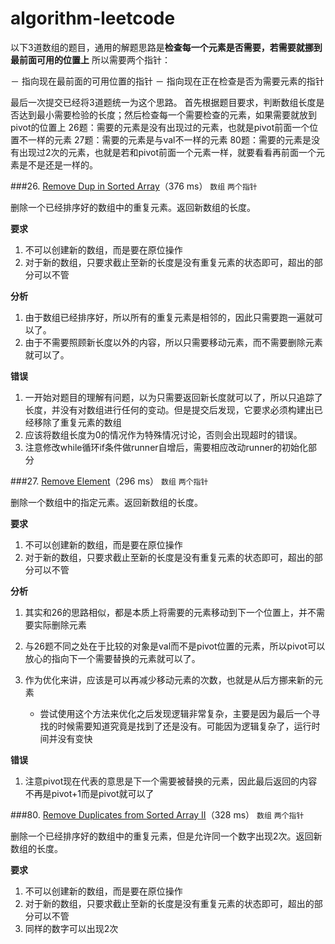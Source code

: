 # algorithm-leetcode

以下3道数组的题目，通用的解题思路是**检查每一个元素是否需要，若需要就挪到最前面可用的位置上**
所以需要两个指针：

－ 指向现在最前面的可用位置的指针
－ 指向现在正在检查是否为需要元素的指针

最后一次提交已经将3道题统一为这个思路。
首先根据题目要求，判断数组长度是否达到最小需要检验的长度；然后检查每一个需要检查的元素，如果需要就放到pivot的位置上
26题：需要的元素是没有出现过的元素，也就是pivot前面一个位置不一样的元素
27题：需要的元素是与val不一样的元素
80题：需要的元素是没有出现过2次的元素，也就是若和pivot前面一个元素一样，就要看看再前面一个元素是不是还是一样的。

###26. [Remove Dup in Sorted Array](https://leetcode.com/problems/remove-duplicates-from-sorted-array/)（376 ms）
```数组``` ```两个指针```

删除一个已经排序好的数组中的重复元素。返回新数组的长度。

**要求**

1. 不可以创建新的数组，而是要在原位操作
2. 对于新的数组，只要求截止至新的长度是没有重复元素的状态即可，超出的部分可以不管

**分析**

1. 由于数组已经排序好，所以所有的重复元素是相邻的，因此只需要跑一遍就可以了。
2. 由于不需要照顾新长度以外的内容，所以只需要移动元素，而不需要删除元素就可以了。

**错误**

1. 一开始对题目的理解有问题，以为只需要返回新长度就可以了，所以只追踪了长度，并没有对数组进行任何的变动。但是提交后发现，它要求必须构建出已经移除了重复元素的数组
2. 应该将数组长度为0的情况作为特殊情况讨论，否则会出现超时的错误。
3. 注意修改while循环if条件做runner自增后，需要相应改动runner的初始化部分


###27. [Remove Element](https://leetcode.com/problems/remove-element/)（296 ms）
```数组``` ```两个指针```

删除一个数组中的指定元素。返回新数组的长度。

**要求**

1. 不可以创建新的数组，而是要在原位操作
2. 对于新的数组，只要求截止至新的长度是没有重复元素的状态即可，超出的部分可以不管

**分析**

1. 其实和26的思路相似，都是本质上将需要的元素移动到下一个位置上，并不需要实际删除元素
2. 与26题不同之处在于比较的对象是val而不是pivot位置的元素，所以pivot可以放心的指向下一个需要替换的元素就可以了。
3. 作为优化来讲，应该是可以再减少移动元素的次数，也就是从后方挪来新的元素
	
	- 尝试使用这个方法来优化之后发现逻辑非常复杂，主要是因为最后一个寻找的时候需要知道究竟是找到了还是没有。可能因为逻辑复杂了，运行时间并没有变快

**错误**

1. 注意pivot现在代表的意思是下一个需要被替换的元素，因此最后返回的内容不再是pivot+1而是pivot就可以了


###80. [Remove Duplicates from Sorted Array II](https://leetcode.com/problems/remove-duplicates-from-sorted-array-ii/)（328 ms）
```数组``` ```两个指针```

删除一个已经排序好的数组中的重复元素，但是允许同一个数字出现2次。返回新数组的长度。

**要求**

1. 不可以创建新的数组，而是要在原位操作
2. 对于新的数组，只要求截止至新的长度是没有重复元素的状态即可，超出的部分可以不管
3. 同样的数字可以出现2次